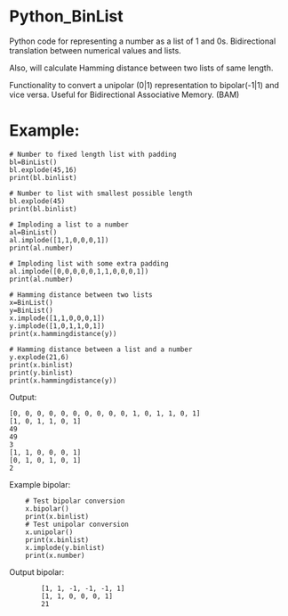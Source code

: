 # Python_BinList
Python code for representing a number as a list of 1 and 0s. Bidirectional translation between numerical values and lists.

Also, will calculate Hamming distance between two lists of same length.

Functionality to convert a unipolar (0|1) representation to bipolar(-1|1) and vice versa. Useful for Bidirectional Associative Memory. (BAM)

# Example:
```
# Number to fixed length list with padding
bl=BinList()
bl.explode(45,16)
print(bl.binlist)

# Number to list with smallest possible length 
bl.explode(45)
print(bl.binlist)

# Imploding a list to a number
al=BinList()
al.implode([1,1,0,0,0,1])
print(al.number)

# Imploding list with some extra padding
al.implode([0,0,0,0,0,1,1,0,0,0,1])
print(al.number)

# Hamming distance between two lists
x=BinList()
y=BinList()
x.implode([1,1,0,0,0,1])
y.implode([1,0,1,1,0,1])
print(x.hammingdistance(y))

# Hamming distance between a list and a number
y.explode(21,6)
print(x.binlist)
print(y.binlist)	
print(x.hammingdistance(y))
```

Output:
```
[0, 0, 0, 0, 0, 0, 0, 0, 0, 0, 1, 0, 1, 1, 0, 1]
[1, 0, 1, 1, 0, 1]
49
49
3
[1, 1, 0, 0, 0, 1]
[0, 1, 0, 1, 0, 1]
2
```
Example bipolar:
```
    # Test bipolar conversion
    x.bipolar()
    print(x.binlist)
    # Test unipolar conversion
    x.unipolar()
    print(x.binlist)
    x.implode(y.binlist)
    print(x.number)
```
Output bipolar:
```
        [1, 1, -1, -1, -1, 1]
        [1, 1, 0, 0, 0, 1]
        21
```
